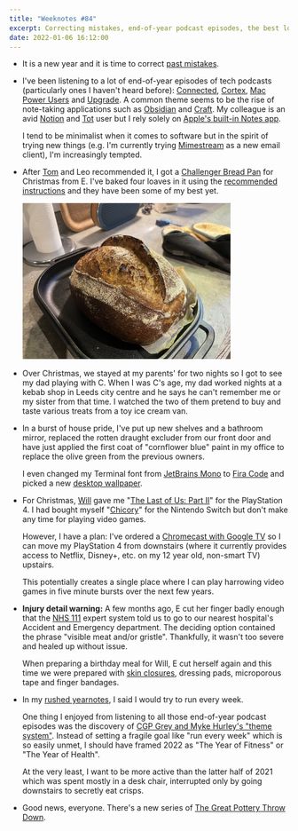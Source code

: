 ```yaml
---
title: "Weeknotes #84"
excerpt: Correcting mistakes, end-of-year podcast episodes, the best loaves yet, house pride and why you should have some Steri-Strips in your first aid kit.
date: 2022-01-06 16:12:00
---
```

*   It is a new year and it is time to correct [past mistakes](/2021/10/17/weeknotes-95-104/#numbering-mistake).

*   I've been listening to a lot of end-of-year episodes of tech podcasts (particularly ones I haven't heard before): [Connected](https://www.relay.fm/connected/378), [Cortex](https://www.relay.fm/cortex/123), [Mac Power Users](https://www.relay.fm/mpu/620) and [Upgrade](https://www.relay.fm/upgrade/387). A common theme seems to be the rise of note-taking applications such as [Obsidian](https://obsidian.md) and [Craft](https://www.craft.do). My colleague is an avid [Notion](https://www.notion.so) and [Tot](https://tot.rocks) user but I rely solely on [Apple's built-in Notes app](https://apps.apple.com/us/app/notes/id1110145109).

    I tend to be minimalist when it comes to software but in the spirit of trying new things (e.g. I'm currently trying [Mimestream](https://mimestream.com) as a new email client), I'm increasingly tempted.

*   After [Tom](https://tomstu.art/weeknotes-97-epic-yawnfest) and Leo recommended it, I got a [Challenger Bread Pan](https://challengerbreadware.com/product/challenger-bread-pan/) for Christmas from E. I've baked four loaves in it using the [recommended instructions](https://challengerbreadware.com/cast-iron-pan-care-use/) and they have been some of my best yet.

    <p class="center"><img src="/i/challenger-pan.jpg" width="375" height="281" alt></p>

*   Over Christmas, we stayed at my parents' for two nights so I got to see my dad playing with C. When I was C's age, my dad worked nights at a kebab shop in Leeds city centre and he says he can't remember me or my sister from that time. I watched the two of them pretend to buy and taste various treats from a toy ice cream van.

*   In a burst of house pride, I've put up new shelves and a bathroom mirror, replaced the rotten draught excluder from our front door and have just applied the first coat of "cornflower blue" paint in my office to replace the olive green from the previous owners.

    I even changed my Terminal font from [JetBrains Mono](https://www.jetbrains.com/lp/mono/) to [Fira Code](https://github.com/tonsky/FiraCode) and picked a new [desktop wallpaper](https://basicappleguy.com/basicappleblog/macosbliss).

*   For Christmas, [Will](http://willhigo.com) gave me "[The Last of Us: Part II](https://www.playstation.com/en-gb/games/the-last-of-us-part-ii/)" for the PlayStation 4. I had bought myself "[Chicory](https://www.nintendo.co.uk/Games/Nintendo-Switch-download-software/Chicory-A-Colorful-Tale-2090478.html)" for the Nintendo Switch but don't make any time for playing video games.

    However, I have a plan: I've ordered a [Chromecast with Google TV](https://store.google.com/gb/product/chromecast_google_tv?hl=en-GB) so I can move my PlayStation 4 from downstairs (where it currently provides access to Netflix, Disney+, etc. on my 12 year old, non-smart TV) upstairs.

    This potentially creates a single place where I can play harrowing video games in five minute bursts over the next few years.

*   **Injury detail warning:** A few months ago, E cut her finger badly enough that the [NHS 111](https://111.nhs.uk) expert system told us to go to our nearest hospital's Accident and Emergency department. The deciding option contained the phrase "visible meat and/or gristle". Thankfully, it wasn't too severe and healed up without issue.

    When preparing a birthday meal for Will, E cut herself again and this time we were prepared with [skin closures](https://www.boots.com/boots-skin-closures-8-closures-10115222), dressing pads, microporous tape and finger bandages.

*   In my [rushed yearnotes](/2022/01/02/2021-yearnotes/), I said I would try to run every week.

    One thing I enjoyed from listening to all those end-of-year podcast episodes was the discovery of [CGP Grey and Myke Hurley's "theme system"](https://www.themesystem.com). Instead of setting a fragile goal like "run every week" which is so easily unmet, I should have framed 2022 as "The Year of Fitness" or "The Year of Health".

    At the very least, I want to be more active than the latter half of 2021 which was spent mostly in a desk chair, interrupted only by going downstairs to secretly eat crisps.

*   Good news, everyone. There's a new series of [The Great Pottery Throw Down](https://www.channel4.com/programmes/the-great-pottery-throw-down).
